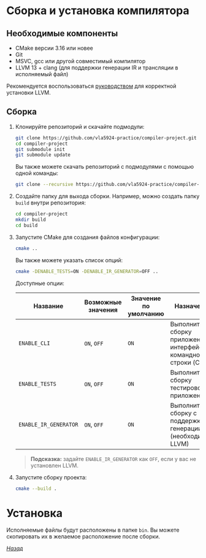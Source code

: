 # Сборка и установка компилятора


## Необходимые компоненты

* CMake версии 3.16 или новее
* Git
* MSVC, gcc или другой совместимый компилятор
* LLVM 13 + clang (для поддержки генерации IR и трансляции в исполняемый файл)

Рекомендуется воспользоваться [руководством](llvm.md) для корректной установки LLVM.


## Сборка

1. Клонируйте репозиторий и скачайте подмодули:
   ```sh
   git clone https://github.com/vla5924-practice/compiler-project.git
   cd compiler-project
   git submodule init
   git submodule update
   ```

   Вы также можете скачать репозиторий с подмодулями с помощью одной команды:
   ```sh
   git clone --recursive https://github.com/vla5924-practice/compiler-project.git
   ```
2. Создайте папку для выхода сборки. Например, можно создать папку `build` внутри репозитория:
   ```sh
   cd compiler-project
   mkdir build
   cd build
   ```
3. Запустите CMake для создания файлов конфигурации:
   ```sh
   cmake ..
   ```

   Вы также можете указать список опций:
   ```sh
   cmake -DENABLE_TESTS=ON -DENABLE_IR_GENERATOR=OFF ..
   ```

   Доступные опции:

   Название | Возможные значения | Значение по умолчанию | Назначение
   -------- | ------------------ | --------------------- | ----------
   `ENABLE_CLI`          | `ON`, `OFF` | `ON` | Выполнить сборку приложения с интерфейсом командной строки (CLI)
   `ENABLE_TESTS`        | `ON`, `OFF` | `ON` | Выполнить сборку тестировочных приложений
   `ENABLE_IR_GENERATOR` | `ON`, `OFF` | `ON` | Выполнить сборку с поддержкой генерации IR (необходим LLVM)

   > **Подсказка:** задайте `ENABLE_IR_GENERATOR` как `OFF`, если у вас не установлен LLVM.
4. Запустите сборку проекта:
   ```sh
   cmake --build .
   ```


# Установка

Исполняемые файлы будут расположены в папке `bin`. Вы можете скопировать их в желаемое расположение после сборки.

[_Назад_](README.md)
